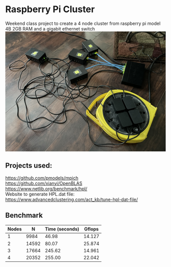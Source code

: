 # Raspberry Pi Cluster
Weekend class project to create a 4 node cluster from raspberry pi model 4B 2GB RAM and a gigabit ethernet switch<br>
![Cable](AtrociousCableManagement.JPG)
## Projects used:<br>
https://github.com/pmodels/mpich<br>
https://github.com/xianyi/OpenBLAS<br>
https://www.netlib.org/benchmark/hpl/<br>
Website to generate HPL.dat file: https://www.advancedclustering.com/act_kb/tune-hpl-dat-file/<br>
## Benchmark<br>
| Nodes | N | Time (seconds) | Gflops |
| - | - | - | - |
| 1 | 9984  | 46.98 | 14.127 |
| 2 | 14592 | 80.07 | 25.874 |
| 3 | 17664 | 245.62 | 14.961 |
| 4 | 20352 | 255.00 | 22.042 |
